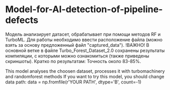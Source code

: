 # Model-for-AI-detection-of-pipeline-defects
Модель анализирует датасет, обрабатывает при помощи методов RF и TurboML.
Для работы необходимо ввести расположение файла (можно взять за основу предложенный файл "captured_data").
!ВАЖНО!
В основной ветке в файле Turbo_Forest_Dataset_2.0 сохранены результаты компиляции, с которыми можно ознакомиться (также приведены скриншоты).
Кратко по результатам: Точность около 83-85%.


This model analyses the choosen dataset, processes it with turbomachinery and randomforest methods
If you want to try this model, you should change data path: data = np.fromfile(r'YOUR PATH', dtype='B', count=-1)
